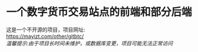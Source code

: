 # 一个数字货币交易站点的前端和部分后端
这是一个不开源的项目，项目网址:  
https://mayizt.com/other/gitbtc/  
*温馨提示:由于项目长时间未维护，或数据库变更，项目可能无法正常访问*  
